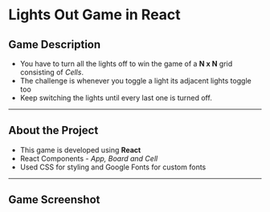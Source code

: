 # Lights Out Game in React

## Game Description

- You have to turn all the lights off to win the game of a **N x N** grid consisting of _Cells_.
- The challenge is whenever you toggle a light its adjacent lights toggle too
- Keep switching the lights until every last one is turned off.

---

## About the Project

- This game is developed using **React**
- React Components - _App, Board and Cell_
- Used CSS for styling and Google Fonts for custom fonts

---

## Game Screenshot
